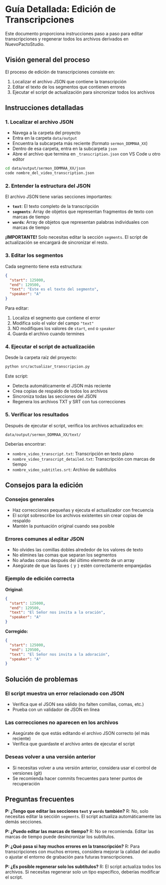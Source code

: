 # Guía Detallada: Edición de Transcripciones

Este documento proporciona instrucciones paso a paso para editar transcripciones y regenerar todos los archivos derivados en NuevoPactoStudio.

## Visión general del proceso

El proceso de edición de transcripciones consiste en:

1. Localizar el archivo JSON que contiene la transcripción
2. Editar el texto de los segmentos que contienen errores
3. Ejecutar el script de actualización para sincronizar todos los archivos

## Instrucciones detalladas

### 1. Localizar el archivo JSON

- Navega a la carpeta del proyecto
- Entra en la carpeta `data/output`
- Encuentra la subcarpeta más reciente (formato `sermon_DDMMAA_XX`)
- Dentro de esa carpeta, entra en la subcarpeta `json`
- Abre el archivo que termina en `_transcription.json` con VS Code u otro editor

```bash
cd data/output/sermon_DDMMAA_XX/json
code nombre_del_video_transcription.json
```

### 2. Entender la estructura del JSON

El archivo JSON tiene varias secciones importantes:

- **`text`**: El texto completo de la transcripción
- **`segments`**: Array de objetos que representan fragmentos de texto con marcas de tiempo
- **`words`**: Array de objetos que representan palabras individuales con marcas de tiempo

**¡IMPORTANTE!** Solo necesitas editar la sección `segments`. El script de actualización se encargará de sincronizar el resto.

### 3. Editar los segmentos

Cada segmento tiene esta estructura:

```json
{
  "start": 125000,
  "end": 129500,
  "text": "Este es el texto del segmento",
  "speaker": "A"
}
```

Para editar:
1. Localiza el segmento que contiene el error
2. Modifica solo el valor del campo `"text"`
3. NO modifiques los valores de `start`, `end` o `speaker`
4. Guarda el archivo cuando termines

### 4. Ejecutar el script de actualización

Desde la carpeta raíz del proyecto:

```bash
python src/actualizar_transcripcion.py
```

Este script:
- Detecta automáticamente el JSON más reciente
- Crea copias de respaldo de todos los archivos
- Sincroniza todas las secciones del JSON
- Regenera los archivos TXT y SRT con tus correcciones

### 5. Verificar los resultados

Después de ejecutar el script, verifica los archivos actualizados en:
```
data/output/sermon_DDMMAA_XX/text/
```

Deberías encontrar:
- `nombre_video_transcript.txt`: Transcripción en texto plano
- `nombre_video_transcript_detailed.txt`: Transcripción con marcas de tiempo
- `nombre_video_subtitles.srt`: Archivo de subtítulos

## Consejos para la edición

### Consejos generales
- Haz correcciones pequeñas y ejecuta el actualizador con frecuencia
- El script sobrescribe los archivos existentes sin crear copias de respaldo
- Mantén la puntuación original cuando sea posible

### Errores comunes al editar JSON
- No olvides las comillas dobles alrededor de los valores de texto
- No elimines las comas que separan los segmentos
- No añadas comas después del último elemento de un array
- Asegúrate de que las llaves `{` y `}` estén correctamente emparejadas

### Ejemplo de edición correcta

**Original:**
```json
{
  "start": 125000,
  "end": 129500,
  "text": "El Señor nos invita a la oración",
  "speaker": "A"
}
```

**Corregido:**
```json
{
  "start": 125000,
  "end": 129500,
  "text": "El Señor nos invita a la adoración",
  "speaker": "A"
}
```

## Solución de problemas

### El script muestra un error relacionado con JSON
- Verifica que el JSON sea válido (no falten comillas, comas, etc.)
- Prueba con un validador de JSON en línea

### Las correcciones no aparecen en los archivos
- Asegúrate de que estás editando el archivo JSON correcto (el más reciente)
- Verifica que guardaste el archivo antes de ejecutar el script

### Deseas volver a una versión anterior
- Si necesitas volver a una versión anterior, considera usar el control de versiones (git)
- Se recomienda hacer commits frecuentes para tener puntos de recuperación

## Preguntas frecuentes

**P: ¿Tengo que editar las secciones `text` y `words` también?**
R: No, solo necesitas editar la sección `segments`. El script actualiza automáticamente las demás secciones.

**P: ¿Puedo editar las marcas de tiempo?**
R: No se recomienda. Editar las marcas de tiempo puede desincronizar los subtítulos.

**P: ¿Qué pasa si hay muchos errores en la transcripción?**
R: Para transcripciones con muchos errores, considera mejorar la calidad del audio o ajustar el entorno de grabación para futuras transcripciones.

**P: ¿Es posible regenerar solo los subtítulos?**
R: El script actualiza todos los archivos. Si necesitas regenerar solo un tipo específico, deberías modificar el script.